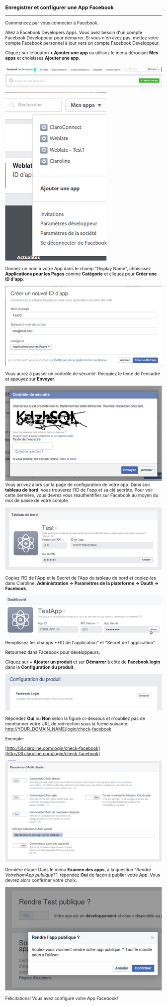 ### Enregistrer et configurer une App Facebook

---

Commencez par vous connecter à Facebook.

Allez à Facebook Developers Apps. Vous avez besoin d'un compte Facebook Développeur pour démarrer. Si vous n'en avez pas, mettez votre compte Facebook personnel à jour vers un compte Facebook Développeur.

Cliquez sur le bouton **+ Ajouter une app** ou utilisez le menu déroulant **Mes apps** et choisissez **Ajouter une app**.

![](images/fb_new_app_new_button.png)

![](images/facebook-dev.png)

Donnez un nom à votre App dans le champ "Display Name", choisissez **Applications pour les Pages** comme **Catégorie** et cliquez pour **Créer une ID d'app**.



![](images/create-FB-ID.png)

Vous aurez à passer un contrôle de sécurité. Recopiez le texte de l'encadré et appuyez sur **Envoyer**.

![](images/FB-captcha.png)
Vous arrivez alors sur la page de configuration de votre app. Dans son **tableau de bord**, vous trouverez l'ID de l'app et sa clé secrète. Pour voir cette dernière, vous devrez vous réauthentifier sur Facebook au moyen du mot de passe de votre compte.

![](/fr/admin/oauth/images/tdb-FB.png)

Copiez l'ID de l'App et le Secret de l'App du tableau de bord et copiez-les dans Claroline: **Administration -&gt; Paramètres de la plateforme -&gt; Oauth -&gt; Facebook**.

![](images/fb_app_id_secret.jpg)

Remplissez les champs \*\*ID de l'application" et "Secret de l'application".

Retournez dans Facebook pour développeurs.

Cliquez sur **+ Ajouter un produit** et sur **Démarrer** à côté de **Facebook login** dans la **Configuration du produit**.

![](images/FB-add-product.png)

Répondez **Oui** ou **Non** selon la figure ci-dessous et n'oubliez pas de mentionner votre URL de redirection sous la forme suivante: [http://YOUR\_DOMAIN\_NAME/login/check-facebook](http://YOUR_DOMAIN_NAME/login/check-facebook)

Exemple:

[http://3l.claroline.com/login/check-facebook](http://3l.claroline.com/login/check-facebook)

![](images/FB-OAuth-parameters.png)

Dernière étape: Dans le menu **Examen des apps**, à la question _"Rendre VotreNomApp publique?"_, répondez **Oui** de façon à publier votre App. Vous devrez alors confirmer votre choix.

![](images/fb_app_publish_app.png)

Félicitations! Vous avez configuré votre App Facebook!

